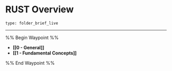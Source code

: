 # RUST Overview
 
```ccard
type: folder_brief_live
```
 
---

%% Begin Waypoint %%
- **[[0 - General]]**
- **[[1 - Fundamental Concepts]]**

%% End Waypoint %%